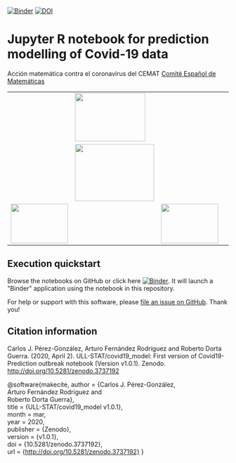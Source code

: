[![Binder](https://mybinder.org/badge_logo.svg)](https://mybinder.org/v2/gh/ULL-STAT/covid19_model/master?filepath=Predictive_model_Covid19_by_CCAA.ipynb) [![DOI](https://zenodo.org/badge/252273409.svg)](https://zenodo.org/badge/latestdoi/252273409)

Jupyter R notebook for prediction modelling of Covid-19 data
============================================================
Acción matemática contra el coronavirus del CEMAT [Comité Español de Matemáticas](http://matematicas.uclm.es/cemat/es/presentacion/)

<table style="width:100%;"">
  <tr>
    <td style="width:15%;"></td>
    <td style="width:15%;"><img src="https://drive.google.com/uc?export=view&id=1BbWfsFFAQTyPwACau4Iq6qgZ7U1dLKsl" width="160" height="110"></img>
  </td style="width:15%;">
    <td></td>
  </tr>
  <tr>
    <td></td>
    <td><img src="https://drive.google.com/uc?export=view&id=1Brcuy1vJhH2832T7BfaWuk8YNuog1B7c" width="180" height="130"></img></td>
    <td></td>
  </tr>
  <tr>
    <td><img src="https://drive.google.com/uc?export=view&id=1BbBS-2-ap27wjW7aezlT1dvApRr2YszE" width="130" height="90"></img></td>
    <td></td>
    <td><img src="https://drive.google.com/uc?export=view&id=1Bo7TmM3R07cxGzafmil47c3zfVbOPJu1" width="130" height="90"></img></td>
  </tr>
</table>

## Execution quickstart

Browse the notebooks on GitHub or click here [![Binder](https://mybinder.org/badge_logo.svg)](https://mybinder.org/v2/gh/ULL-STAT/covid19_model/master?filepath=Predictive_model_Covid19_by_CCAA.ipynb). It will launch a "Binder" application using the notebook in this repository.

For help or support with this software, please [file an issue on GitHub](https://github.com/ULL-STAT/covid19_model/issues). Thank you!

## Citation information

Carlos J. Pérez-González, Arturo Fernández Rodríguez and Roberto Dorta Guerra. (2020, April 2). ULL-STAT/covid19_model: First version of Covid19-Prediction outbreak notebook (Version v1.0.1). Zenodo. http://doi.org/10.5281/zenodo.3737192

@software{makecite,
  author       = {Carlos J. Pérez-González,  
				  Arturo Fernández Rodríguez and 				  
				  Roberto Dorta Guerra}, 		 		  
  title        = {ULL-STAT/covid19_model v1.0.1},  <br> 
  month        = mar,  <br>
  year         = 2020,  <br>
  publisher    = {Zenodo},  <br>
  version      = {v1.0.1},  <br>
  doi          = {10.5281/zenodo.3737192},  <br>
  url          = {http://doi.org/10.5281/zenodo.3737192}
}